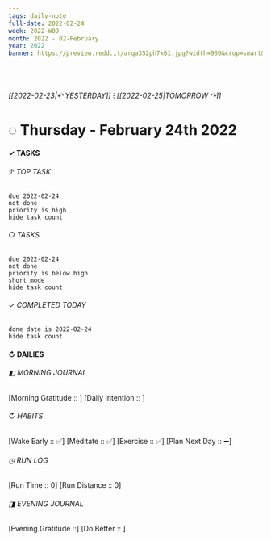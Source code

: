 ```yaml
---
tags: daily-note
full-date: 2022-02-24
week: 2022-W09
month: 2022 - 02-February
year: 2022
banner: https://preview.redd.it/arqa352ph7x61.jpg?width=960&crop=smart&auto=webp&s=84f9245d607b029667d5bfc4abf36547fc6213de
---
```

⠀
###### [[2022-02-23|↶ YESTERDAY]] ⁝ [[2022-02-25|TOMORROW ↷]]
# ◌ Thursday -  February 24th 2022
#### ✓  TASKS

######  ↑ TOP TASK
```tasks
due 2022-02-24
not done
priority is high
hide task count
```
###### ○ TASKS
```tasks
due 2022-02-24
not done
priority is below high
short mode
hide task count
```
###### ✓ COMPLETED TODAY
```tasks
done date is 2022-02-24
hide task count
```
####  ↻ DAILIES

###### ◧ MORNING JOURNAL
[Morning Gratitude :: ]
[Daily Intention :: ]

###### ↻ HABITS
[Wake Early :: ✅]
[Meditate :: ✅]
[Exercise :: ✅]
[Plan Next Day :: ➖]

###### ◷ RUN LOG
[Run Time :: 0]
[Run Distance :: 0]

###### ◨ EVENING JOURNAL
[Evening Gratitude ::]
[Do Better :: ]